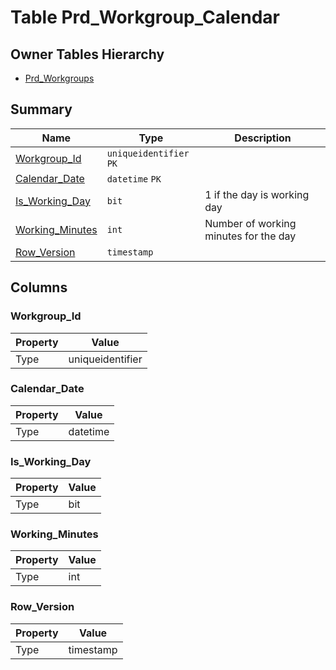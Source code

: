 # Table Prd_Workgroup_Calendar


## Owner Tables Hierarchy

* [Prd_Workgroups](Prd_Workgroups.md)

## Summary

| Name | Type | Description |
| - | - | --- |
|[Workgroup_Id](#workgroup_id)|`uniqueidentifier` `PK`||
|[Calendar_Date](#calendar_date)|`datetime` `PK`||
|[Is_Working_Day](#is_working_day)|`bit` |1 if the day is working day|
|[Working_Minutes](#working_minutes)|`int` |Number of working minutes for the day|
|[Row_Version](#row_version)|`timestamp` ||

## Columns

### Workgroup_Id

| Property | Value |
| - | - |
|Type|uniqueidentifier|

### Calendar_Date

| Property | Value |
| - | - |
|Type|datetime|

### Is_Working_Day

| Property | Value |
| - | - |
|Type|bit|

### Working_Minutes

| Property | Value |
| - | - |
|Type|int|

### Row_Version

| Property | Value |
| - | - |
|Type|timestamp|


